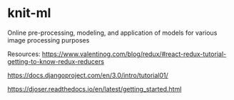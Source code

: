 # knit-ml
Online pre-processing, modeling, and application of models for various image processing purposes

Resources:
https://www.valentinog.com/blog/redux/#react-redux-tutorial-getting-to-know-redux-reducers

https://docs.djangoproject.com/en/3.0/intro/tutorial01/

https://djoser.readthedocs.io/en/latest/getting_started.html